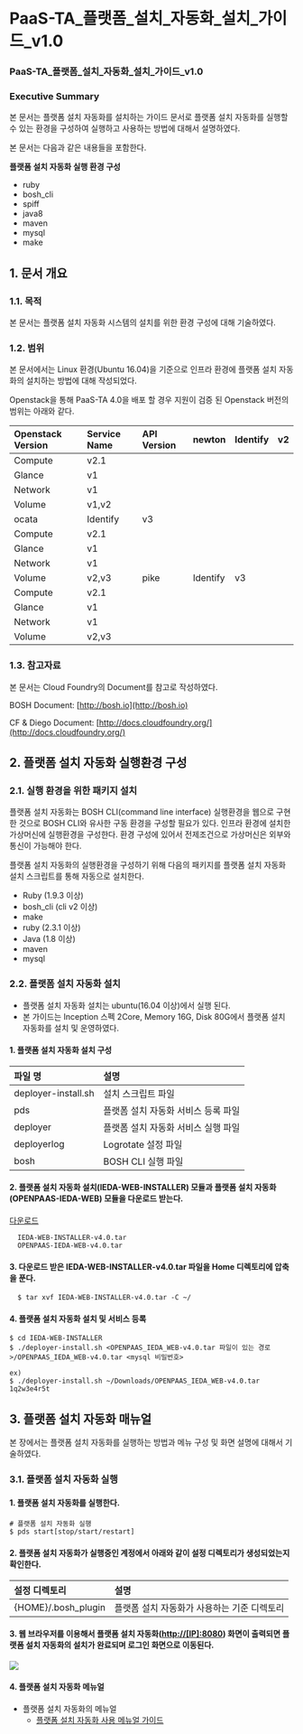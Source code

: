 # PaaS-TA\_플랫폼\_설치\_자동화\_설치\_가이드\_v1.0

### PaaS-TA_플랫폼_설치_자동화_설치\_가이드\_v1.0

### Executive Summary

본 문서는 플랫폼 설치 자동화를 설치하는 가이드 문서로 플랫폼 설치 자동화를 실행할 수 있는 환경을 구성하여 실행하고 사용하는 방법에 대해서 설명하였다.

본 문서는 다음과 같은 내용들을 포함한다.

**플랫폼 설치 자동화 실행 환경 구성**

* ruby
* bosh\_cli
* spiff
* java8
* maven
* mysql
* make

## 1.  문서 개요

### 1.1.  목적

본 문서는 플랫폼 설치 자동화 시스템의 설치를 위한 환경 구성에 대해 기술하였다.

### 1.2.  범위

본 문서에서는 Linux 환경\(Ubuntu 16.04\)을 기준으로 인프라 환경에 플랫폼 설치 자동화의 설치하는 방법에 대해 작성되었다.

Openstack을 통해 PaaS-TA 4.0을 배포 할 경우 지원이 검증 된 Openstack 버전의 범위는 아래와 같다.

| Openstack Version | Service Name | API Version | newton | Identify | v2 |
| :--- | :--- | :--- | :--- | :--- | :--- |
| Compute | v2.1 |  |  |  |  |
| Glance | v1 |  |  |  |  |
| Network | v1 |  |  |  |  |
| Volume | v1,v2 |  |  |  |  |
| ocata | Identify | v3 |  |  |  |
| Compute | v2.1 |  |  |  |  |
| Glance | v1 |  |  |  |  |
| Network | v1 |  |  |  |  |
| Volume | v2,v3 | pike | Identify | v3 |  |
| Compute | v2.1 |  |  |  |  |
| Glance | v1 |  |  |  |  |
| Network | v1 |  |  |  |  |
| Volume | v2,v3 |  |  |  |  |

### 1.3.  참고자료

본 문서는 Cloud Foundry의 Document를 참고로 작성하였다.

BOSH Document: [http://bosh.io](http://bosh.io)

CF & Diego Document: [http://docs.cloudfoundry.org/](http://docs.cloudfoundry.org/)

## 2.  플랫폼 설치 자동화 실행환경 구성

### 2.1. 실행 환경을 위한 패키지 설치

플랫폼 설치 자동화는 BOSH CLI\(command line interface\) 실행환경을 웹으로 구현한 것으로 BOSH CLI와 유사한 구동 환경을 구성할 필요가 있다. 인프라 환경에 설치한 가상머신에 실행환경을 구성한다. 환경 구성에 있어서 전제조건으로 가상머신은 외부와 통신이 가능해야 한다.

플랫폼 설치 자동화의 실행환경을 구성하기 위해 다음의 패키지를 플랫폼 설치 자동화 설치 스크립트를 통해 자동으로 설치한다.

* Ruby \(1.9.3 이상\)
* bosh\_cli \(cli v2 이상\)
* make 
* ruby \(2.3.1 이상\)
* Java \(1.8 이상\)
* maven
* mysql

### 2.2.  플랫폼 설치 자동화 설치

* 플랫폼 설치 자동화 설치는 ubuntu\(16.04 이상\)에서 실행 된다.
* 본 가이드는 Inception 스펙 2Core, Memory 16G, Disk 80G에서 플랫폼 설치 자동화를 설치 및 운영하였다. 

#### 1.  플랫폼 설치 자동화 설치 구성

| 파일 명 | 설명 |
| :--- | :--- |
| deployer-install.sh | 설치 스크립트 파일 |
| pds | 플랫폼 설치 자동화 서비스 등록 파일 |
| deployer | 플랫폼 설치 자동화 서비스 실행 파일 |
| deployerlog | Logrotate 설정 파일 |
| bosh | BOSH CLI 실행 파일 |

#### 2.  플랫폼 설치 자동화 설치\(IEDA-WEB-INSTALLER\) 모듈과 플랫폼 설치 자동화\(OPENPAAS-IEDA-WEB\) 모듈을 다운로드 받는다.

[다운로드](https://paas-ta.kr/data/packages/4.0/PaaSTA-Env.zip)

```text
  IEDA-WEB-INSTALLER-v4.0.tar
  OPENPAAS-IEDA-WEB-v4.0.tar
```

#### 3.  다운로드 받은 IEDA-WEB-INSTALLER-v4.0.tar 파일을 Home 디렉토리에 압축을 푼다.

```text
  $ tar xvf IEDA-WEB-INSTALLER-v4.0.tar -C ~/
```

#### 4.  플랫폼 설치 자동화 설치 및 서비스 등록

```text
$ cd IEDA-WEB-INSTALLER
$ ./deployer-install.sh <OPENPAAS_IEDA_WEB-v4.0.tar 파일이 있는 경로>/OPENPAAS_IEDA_WEB-v4.0.tar <mysql 비밀번호>

ex)
$ ./deployer-install.sh ~/Downloads/OPENPAAS_IEDA_WEB-v4.0.tar 1q2w3e4r5t
```

## 3.  플랫폼 설치 자동화 매뉴얼

본 장에서는 플랫폼 설치 자동화를 실행하는 방법과 메뉴 구성 및 화면 설명에 대해서 기술하였다.

### 3.1.  플랫폼 설치 자동화 실행

#### 1.  플랫폼 설치 자동화를 실행한다.

```text
# 플랫폼 설치 자동화 실행
$ pds start[stop/start/restart]
```

#### 2.  플랫폼 설치 자동화가 실행중인 계정에서 아래와 같이 설정 디렉토리가 생성되었는지 확인한다.

| 설정 디렉토리 | 설명 |
| :--- | :--- |
| {HOME}/.bosh\_plugin | 플랫폼 설치 자동화가 사용하는 기준 디렉토리 |

#### 3.  웹 브라우저를 이용해서 플랫폼 설치 자동화\([http://\[IP\]:8080](http://[IP]:8080)\) 화면이 출력되면 플랫폼 설치 자동화의 설치가 완료되며 로그인 화면으로 이동된다.

![](../../../.gitbook/assets/login%20%283%29.png)

#### 4. 플랫폼 설치 자동화 메뉴얼

* 플랫폼 설치 자동화의 메뉴얼
  * [플랫폼 설치 자동화 사용 메뉴얼 가이드](../../use-guide/platform/paas-ta_-_-_-_-_-_v1.0-1.md)

